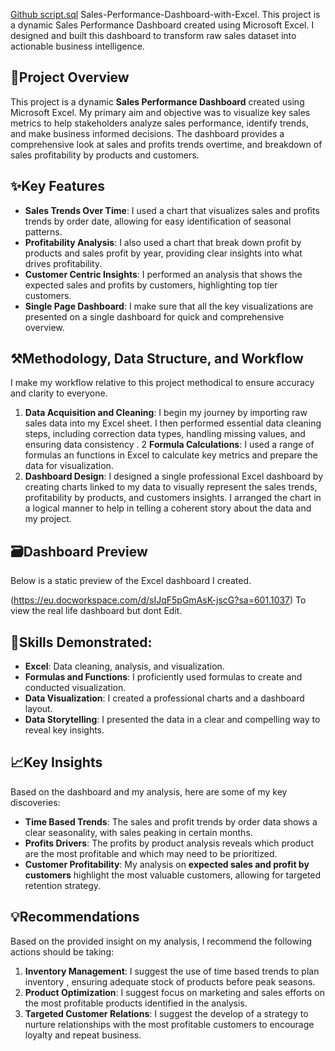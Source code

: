 [Github script.sql](https://github.com/user-attachments/files/22720834/Github.script.sql) Sales-Performance-Dashboard-with-Excel.
This project is a dynamic Sales Performance Dashboard created using Microsoft Excel. I designed and built this dashboard to transform raw sales dataset into actionable business intelligence. 

## 📌Project Overview
This project is a dynamic **Sales Performance Dashboard** created using Microsoft Excel.
My primary aim and objective was to visualize key sales metrics to help stakeholders analyze sales performance, identify trends, and make business informed decisions. The dashboard provides a comprehensive look at sales and profits trends overtime, and breakdown of sales profitability by products and customers.


## ✨Key Features
-	**Sales Trends Over Time**: I used a chart that visualizes sales and profits trends by order date, allowing for easy identification of seasonal patterns.
-	**Profitability Analysis**: I also used a chart that break down profit by products and sales profit by year, providing clear insights into what drives profitability.
-	**Customer Centric Insights**: I performed an analysis that shows the expected sales and profits by customers, highlighting top tier customers.
-	**Single Page Dashboard**:  I make sure that all the key visualizations are presented on a single dashboard for quick and comprehensive overview.


  ## ⚒️**Methodology, Data Structure, and Workflow**
I make my workflow relative to this project methodical to ensure accuracy and clarity to everyone.

1.	**Data Acquisition and Cleaning**: I begin my journey by importing raw sales data into my Excel sheet. I then performed essential data cleaning steps, including correction data types, handling missing values, and ensuring data consistency .
2 **Formula Calculations**: I used a range of formulas an functions in Excel to calculate key metrics and prepare the data for visualization.
3.	**Dashboard Design**: I designed a single professional Excel dashboard by creating charts linked to my data to visually represent the sales trends, profitability by products, and customers insights. I arranged the chart in a logical manner to help in telling a coherent story about the data and my project.

## 🗃️**Dashboard Preview**
Below is a static preview of the Excel dashboard I created.

(https://eu.docworkspace.com/d/sIJqF5pGmAsK-jscG?sa=601.1037) To view the real life dashboard but dont Edit.

## 🚀**Skills Demonstrated**:

-	**Excel**: Data cleaning, analysis, and visualization.
-	**Formulas and Functions**: I proficiently used formulas to create and conducted visualization.
-	**Data Visualization**:  I created a professional charts and a dashboard layout.
-	**Data Storytelling**: I presented the data in a clear and compelling way to reveal key insights.

##  📈**Key Insights**

Based on the dashboard and my analysis, here are some of my key discoveries:
-	**Time Based Trends**: The sales and profit trends by order data shows a clear seasonality, with sales peaking in certain months.
-	**Profits Drivers**: The profits by product analysis reveals which product are the most profitable and which may need to be prioritized.
-	**Customer Profitability**: My analysis on **expected sales and profit by customers** highlight the most valuable customers, allowing for targeted retention strategy.

##  💡**Recommendations**
Based on the provided insight on my analysis, I recommend the following actions should be taking:
1.	**Inventory Management**: I suggest the use of  time based trends to plan inventory , ensuring adequate stock of products before peak seasons.
2.	**Product Optimization**: I suggest focus on marketing and sales efforts on the most profitable products identified in the analysis.
3.	**Targeted Customer Relations**: I suggest the develop of a strategy to nurture relationships with the most profitable customers to encourage loyalty and repeat business.





